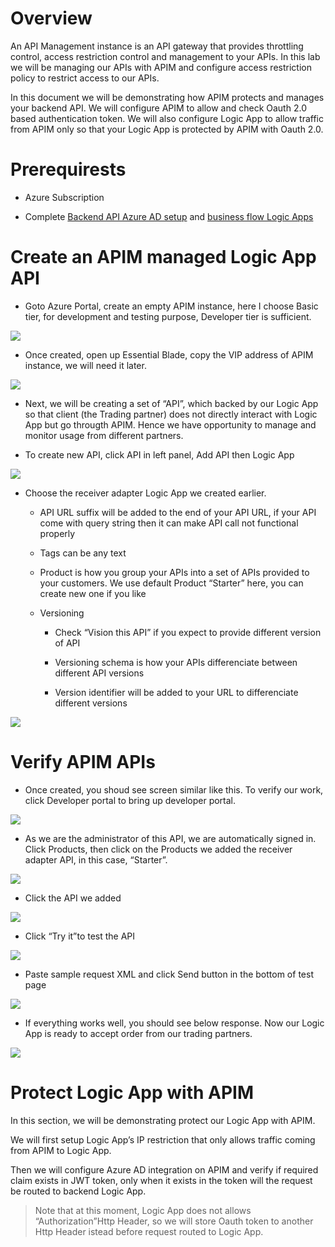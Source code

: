Overview
========

An API Management instance is an API gateway that provides throttling control,
access restriction control and management to your APIs. In this lab we will be
managing our APIs with APIM and configure access restriction policy to restrict
access to our APIs.

In this document we will be demonstrating how APIM protects and manages your
backend API. We will configure APIM to allow and check Oauth 2.0 based
authentication token. We will also configure Logic App to allow traffic from
APIM only so that your Logic App is protected by APIM with Oauth 2.0.

Prerequirests
=============

-   Azure Subscription

-   Complete [Backend API Azure AD setup](backendapi-setup-azuread.md) and
    [business flow Logic Apps](create-business-flow.md)

Create an APIM managed Logic App API
====================================

-   Goto Azure Portal, create an empty APIM instance, here I choose Basic tier,
    for development and testing purpose, Developer tier is sufficient.

![](media/721a4f592f9b8b34aaa54320b061751c.png)

-   Once created, open up Essential Blade, copy the VIP address of APIM
    instance, we will need it later.

![](media/117674983663b75be2c02fcd13fd78dd.png)

-   Next, we will be creating a set of “API”, which backed by our Logic App so
    that client (the Trading partner) does not directly interact with Logic App
    but go througth APIM. Hence we have opportunity to manage and monitor usage
    from different partners.

-   To create new API, click API in left panel, Add API then Logic App

![](media/fc7d536a3ac5c15f5aad9741ccd93776.png)

-   Choose the receiver adapter Logic App we created earlier.

    -   API URL suffix will be added to the end of your API URL, if your API
        come with query string then it can make API call not functional properly

    -   Tags can be any text

    -   Product is how you group your APIs into a set of APIs provided to your
        customers. We use default Product “Starter” here, you can create new one
        if you like

    -   Versioning

        -   Check “Vision this API” if you expect to provide different version
            of API

        -   Versioning schema is how your APIs differenciate between different
            API versions

        -   Version identifier will be added to your URL to differenciate
            different versions

![](media/5e34fed1b9b66e03b3e72e949eb335f0.png)

Verify APIM APIs
================

-   Once created, you shoud see screen similar like this. To verify our work,
    click Developer portal to bring up developer portal.

![](media/50d081f8543710468ba2305b2793dad5.png)

-   As we are the administrator of this API, we are automatically signed in.
    Click Products, then click on the Products we added the receiver adapter
    API, in this case, “Starter”.

![](media/12842a13222ab56bcff8c56253142026.png)

-   Click the API we added

![](media/b30de0d09911e69e2a9c2ce7b655be4a.png)

-   Click “Try it”to test the API

![](media/f3741709b7727737bc8a02d6ac135a3d.png)

-   Paste sample request XML and click Send button in the bottom of test page

![](media/dd54ea47b747d842ce3b140d5bb75753.png)

-   If everything works well, you should see below response. Now our Logic App
    is ready to accept order from our trading partners.

![](media/3316086f65048f022b3749d11f4b5fa1.png)

Protect Logic App with APIM
===========================

In this section, we will be demonstrating protect our Logic App with APIM.

We will first setup Logic App’s IP restriction that only allows traffic coming
from APIM to Logic App.

Then we will configure Azure AD integration on APIM and verify if required claim
exists in JWT token, only when it exists in the token will the request be routed
to backend Logic App.

>   Note that at this moment, Logic App does not allows “Authorization”Http Header,
>   so we will store Oauth token to another Http Header istead before request routed
>   to Logic App.
